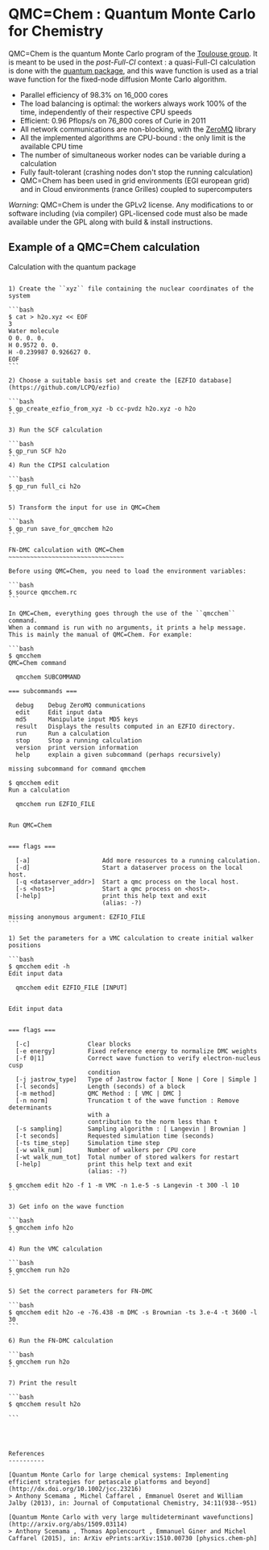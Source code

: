 QMC=Chem : Quantum Monte Carlo for Chemistry
============================================


QMC=Chem is the quantum Monte Carlo program of the
[Toulouse group](http://qmcchem.ups-tlse.fr).
It is meant to be used in the *post-Full-CI* context : a quasi-Full-CI
calculation is done with the
[quantum package](https://github.com/LCPQ/quantum_package),
and this wave function is used as a trial wave function for the fixed-node
diffusion Monte Carlo algorithm.


* Parallel efficiency of 98.3% on 16_000 cores
* The load balancing is optimal: the workers always work 100% of the time,
  independently of their respective CPU speeds
* Efficient: 0.96 Pflops/s on 76_800 cores of Curie in 2011
* All network communications are non-blocking,
  with the [ZeroMQ](http://zeromq.org) library
* All the implemented algorithms are CPU-bound : the only limit
  is the available CPU time
* The number of simultaneous worker nodes can be variable during a calculation
* Fully fault-tolerant (crashing nodes don't stop the running calculation)
* QMC=Chem has been used in grid environments (EGI european grid) and 
  in Cloud environments (rance Grilles) coupled to supercomputers 


*Warning*: QMC=Chem is under the GPLv2 license. Any modifications to or
software including (via compiler) GPL-licensed code must also be made available
under the GPL along with build & install instructions.

Example of a QMC=Chem calculation
---------------------------------

Calculation with the quantum package
~~~~~~~~~~~~~~~~~~~~~~~~~~~~~~~~~~~~

1) Create the ``xyz`` file containing the nuclear coordinates of the system

```bash
$ cat > h2o.xyz << EOF
3
Water molecule
O 0. 0. 0.
H 0.9572 0. 0.
H -0.239987 0.926627 0.
EOF
```

2) Choose a suitable basis set and create the [EZFIO database](https://github.com/LCPQ/ezfio)

```bash
$ qp_create_ezfio_from_xyz -b cc-pvdz h2o.xyz -o h2o
```

3) Run the SCF calculation

```bash
$ qp_run SCF h2o
```
4) Run the CIPSI calculation

```bash
$ qp_run full_ci h2o
```

5) Transform the input for use in QMC=Chem

```bash
$ qp_run save_for_qmcchem h2o
```

FN-DMC calculation with QMC=Chem
~~~~~~~~~~~~~~~~~~~~~~~~~~~~~~~~

Before using QMC=Chem, you need to load the environment variables:

```bash
$ source qmcchem.rc
```

In QMC=Chem, everything goes through the use of the ``qmcchem`` command.
When a command is run with no arguments, it prints a help message.
This is mainly the manual of QMC=Chem. For example:

```bash
$ qmcchem 
QMC=Chem command

  qmcchem SUBCOMMAND

=== subcommands ===

  debug    Debug ZeroMQ communications
  edit     Edit input data
  md5      Manipulate input MD5 keys
  result   Displays the results computed in an EZFIO directory.
  run      Run a calculation
  stop     Stop a running calculation
  version  print version information
  help     explain a given subcommand (perhaps recursively)

missing subcommand for command qmcchem

$ qmcchem edit
Run a calculation

  qmcchem run EZFIO_FILE


Run QMC=Chem
      

=== flags ===

  [-a]                    Add more resources to a running calculation.
  [-d]                    Start a dataserver process on the local host.
  [-q <dataserver_addr>]  Start a qmc process on the local host.
  [-s <host>]             Start a qmc process on <host>.
  [-help]                 print this help text and exit
                          (alias: -?)

missing anonymous argument: EZFIO_FILE
```

1) Set the parameters for a VMC calculation to create initial walker positions

```bash
$ qmcchem edit -h
Edit input data

  qmcchem edit EZFIO_FILE [INPUT]


Edit input data
      

=== flags ===

  [-c]                Clear blocks
  [-e energy]         Fixed reference energy to normalize DMC weights
  [-f 0|1]            Correct wave function to verify electron-nucleus cusp
                      condition
  [-j jastrow_type]   Type of Jastrow factor [ None | Core | Simple ]
  [-l seconds]        Length (seconds) of a block
  [-m method]         QMC Method : [ VMC | DMC ]
  [-n norm]           Truncation t of the wave function : Remove determinants
                      with a
                      contribution to the norm less than t
  [-s sampling]       Sampling algorithm : [ Langevin | Brownian ]
  [-t seconds]        Requested simulation time (seconds)
  [-ts time_step]     Simulation time step
  [-w walk_num]       Number of walkers per CPU core
  [-wt walk_num_tot]  Total number of stored walkers for restart
  [-help]             print this help text and exit
                      (alias: -?)

$ qmcchem edit h2o -f 1 -m VMC -n 1.e-5 -s Langevin -t 300 -l 10
```

3) Get info on the wave function

```bash
$ qmcchem info h2o
```

4) Run the VMC calculation

```bash
$ qmcchem run h2o
```

5) Set the correct parameters for FN-DMC

```bash
$ qmcchem edit h2o -e -76.438 -m DMC -s Brownian -ts 3.e-4 -t 3600 -l 30
```

6) Run the FN-DMC calculation

```bash
$ qmcchem run h2o
```

7) Print the result

```bash
$ qmcchem result h2o

```




References
----------

[Quantum Monte Carlo for large chemical systems: Implementing efficient strategies for petascale platforms and beyond](http://dx.doi.org/10.1002/jcc.23216)
> Anthony Scemama , Michel Caffarel , Emmanuel Oseret and William Jalby (2013), in: Journal of Computational Chemistry, 34:11(938--951) 

[Quantum Monte Carlo with very large multideterminant wavefunctions](http://arxiv.org/abs/1509.03114)
> Anthony Scemama , Thomas Applencourt , Emmanuel Giner and Michel Caffarel (2015), in: ArXiv ePrints:arXiv:1510.00730 [physics.chem-ph] 


